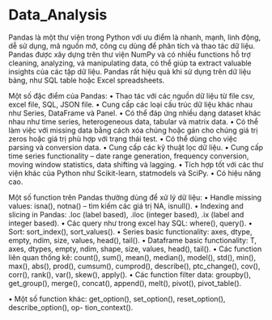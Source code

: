 # Data_Analysis


Pandas là một thư viện trong Python với ưu điểm là nhanh, mạnh, linh động, dễ sử dụng, mã nguồn
mở, công cụ dùng để phân tích và thao tác dữ liệu. Pandas được xây dựng trên thư viện NumPy và
có nhiều functions hỗ trợ cleaning, analyzing, và manipulating data, có thể giúp ta extract valuable
insights của các tập dữ liệu. Pandas rất hiệu quả khi sử dụng trên dữ liệu bảng, như SQL table hoặc
Excel spreadsheets.


Một số đặc điểm của Pandas:
• Thao tác với các nguồn dữ liệu từ file csv, excel file, SQL, JSON file.
• Cung cấp các loại cấu trúc dữ liệu khác nhau như Series, DataFrame và Panel.
• Có thể đáp ứng nhiều dạng dataset khác nhau như time series, heterogeneous data, tabular và
matrix data.
• Có thể làm việc với missing data bằng cách xóa chúng hoặc gán cho chúng giá trị zeros hoặc giá
trị phù hợp với trạng thái test.
• Có thể dùng cho việc parsing và conversion data.
• Cung cấp các kỹ thuật lọc dữ liệu.
• Cung cấp time series functionality – date range generation, frequency conversion, moving window
statistics, data shifting và lagging.
• Tích hợp tốt với các thư viện khác của Python như Scikit-learn, statmodels và SciPy.
• Có hiệu năng cao.


Một số function trên Pandas thường dùng để xử lý dữ liệu:
• Handle missing values: isna(), notna() – tìm kiếm các giá trị NA, isnull().
• Indexing and slicing in Pandas: .loc (label based), .iloc (integer based), .ix (label and integer
based).
• Các query như trong excel hay SQL: where(), query().
• Sort: sort_index(), sort_values().
• Series basic functionality: axes, dtype, empty, ndim, size, values, head(), tail().
• Dataframe basic functionality: T, axes, dtypes, empty, ndim, shape, size, values, head(), tail().
• Các function liên quan thống kê: count(), sum(), mean(), median(), model(), std(), min(),
max(), abs(), prod(), cumsum(), cumprod(), describe(), ptc_change(), cov(), corr(), rank(), var(),
skew(), apply().
• Các function filter data: groupby(), get_group(), merge(), concat(), append(), melt(), pivot(),
pivot_table().

• Một số function khác: get_option(), set_option(), reset_option(), describe_option(), op-
tion_context().
